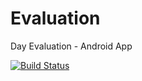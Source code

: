# Evaluation
Day Evaluation - Android App

[![Build Status](https://travis-ci.org/amrabed/Evaluation.svg?branch=master)](https://travis-ci.org/amrabed/Evaluation)


